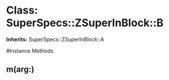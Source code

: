 # Class: SuperSpecs::ZSuperInBlock::B
**Inherits:** SuperSpecs::ZSuperInBlock::A
    




#Instance Methods
## m(arg:) [](#method-i-m)

